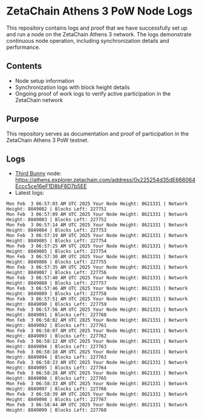 # ZetaChain Athens 3 PoW Node Logs
This repository contains logs and proof that we have successfully set up and run a node on the ZetaChain Athens 3 network. The logs demonstrate continuous node operation, including synchronization details and performance.

## Contents
- Node setup information
- Synchronization logs with block height details
- Ongoing proof of work logs to verify active participation in the ZetaChain network

## Purpose
This repository serves as documentation and proof of participation in the ZetaChain Athens 3 PoW testnet.

## Logs

- [Third Bunny](https://thirdbunny.xyz/) node: https://athens.explorer.zetachain.com/address/0x225254d35dE666064Eccc5ce16eF1D8bF8D7b5EE
- Latest logs:
```
Mon Feb  3 06:57:03 AM UTC 2025 Your Node Height: 8621331 | Network Height: 8849082 | Blocks Left: 227751
Mon Feb  3 06:57:09 AM UTC 2025 Your Node Height: 8621331 | Network Height: 8849083 | Blocks Left: 227752
Mon Feb  3 06:57:14 AM UTC 2025 Your Node Height: 8621331 | Network Height: 8849084 | Blocks Left: 227753
Mon Feb  3 06:57:19 AM UTC 2025 Your Node Height: 8621331 | Network Height: 8849085 | Blocks Left: 227754
Mon Feb  3 06:57:25 AM UTC 2025 Your Node Height: 8621331 | Network Height: 8849085 | Blocks Left: 227754
Mon Feb  3 06:57:30 AM UTC 2025 Your Node Height: 8621331 | Network Height: 8849086 | Blocks Left: 227755
Mon Feb  3 06:57:35 AM UTC 2025 Your Node Height: 8621331 | Network Height: 8849087 | Blocks Left: 227756
Mon Feb  3 06:57:40 AM UTC 2025 Your Node Height: 8621331 | Network Height: 8849088 | Blocks Left: 227757
Mon Feb  3 06:57:46 AM UTC 2025 Your Node Height: 8621331 | Network Height: 8849089 | Blocks Left: 227758
Mon Feb  3 06:57:51 AM UTC 2025 Your Node Height: 8621331 | Network Height: 8849090 | Blocks Left: 227759
Mon Feb  3 06:57:56 AM UTC 2025 Your Node Height: 8621331 | Network Height: 8849091 | Blocks Left: 227760
Mon Feb  3 06:58:02 AM UTC 2025 Your Node Height: 8621331 | Network Height: 8849092 | Blocks Left: 227761
Mon Feb  3 06:58:07 AM UTC 2025 Your Node Height: 8621331 | Network Height: 8849093 | Blocks Left: 227762
Mon Feb  3 06:58:12 AM UTC 2025 Your Node Height: 8621331 | Network Height: 8849094 | Blocks Left: 227763
Mon Feb  3 06:58:18 AM UTC 2025 Your Node Height: 8621331 | Network Height: 8849094 | Blocks Left: 227763
Mon Feb  3 06:58:23 AM UTC 2025 Your Node Height: 8621331 | Network Height: 8849095 | Blocks Left: 227764
Mon Feb  3 06:58:28 AM UTC 2025 Your Node Height: 8621331 | Network Height: 8849096 | Blocks Left: 227765
Mon Feb  3 06:58:33 AM UTC 2025 Your Node Height: 8621331 | Network Height: 8849097 | Blocks Left: 227766
Mon Feb  3 06:58:39 AM UTC 2025 Your Node Height: 8621331 | Network Height: 8849098 | Blocks Left: 227767
Mon Feb  3 06:58:44 AM UTC 2025 Your Node Height: 8621331 | Network Height: 8849099 | Blocks Left: 227768
```
